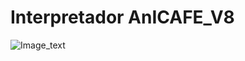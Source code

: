 # Interpretador AnICAFE_V8
![Image_text](https://github.com/agronomista/Interpretador_IICAFE_V8.jpg)
